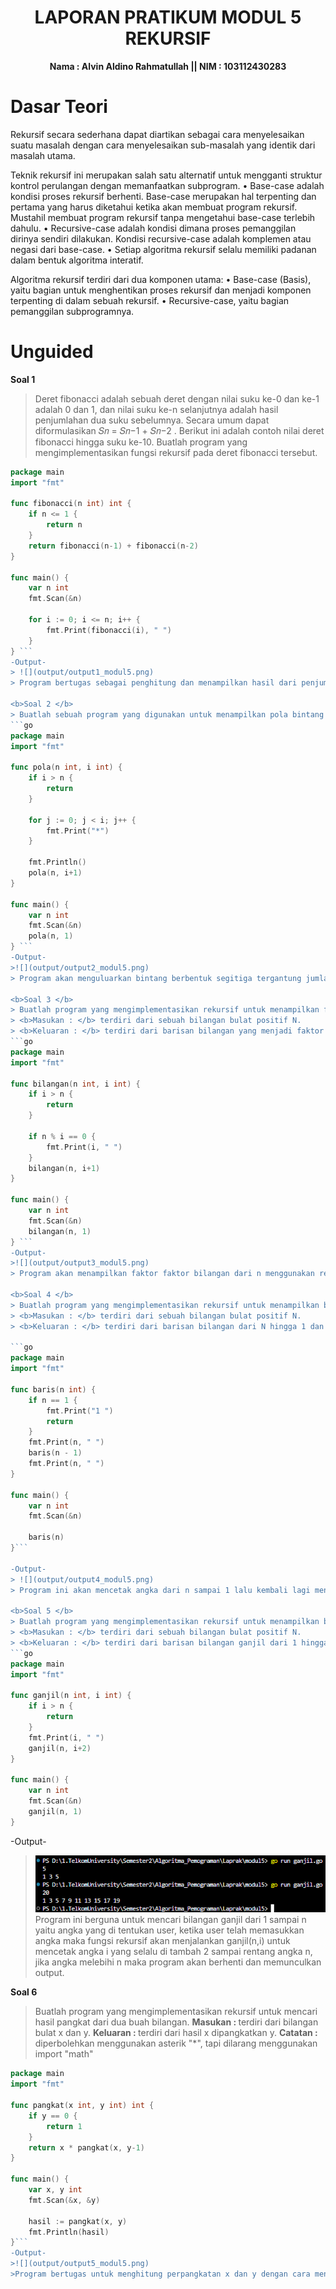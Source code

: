 <h1 align = center > <b>  LAPORAN PRATIKUM  MODUL  5<br>  
REKURSIF</b></h1><p align = center><b>Nama : Alvin Aldino Rahmatullah || NIM : 103112430283</b></p>
<h1>Dasar Teori</h1>
Rekursif secara sederhana dapat diartikan sebagai cara menyelesaikan suatu masalah dengan cara menyelesaikan sub-masalah yang identik dari masalah utama.

Teknik rekursif ini merupakan salah satu alternatif untuk mengganti struktur kontrol perulangan dengan memanfaatkan subprogram. 
• Base-case adalah kondisi proses rekursif berhenti. Base-case merupakan hal terpenting dan pertama yang harus diketahui ketika akan membuat program rekursif. Mustahil membuat program rekursif tanpa mengetahui base-case terlebih dahulu.
• Recursive-case adalah kondisi dimana proses pemanggilan dirinya sendiri dilakukan. Kondisi recursive-case adalah komplemen atau negasi dari base-case. 
• Setiap algoritma rekursif selalu memiliki padanan dalam bentuk algoritma interatif.

Algoritma rekursif terdiri dari dua komponen utama: 
• Base-case (Basis), yaitu bagian untuk menghentikan proses rekursif dan menjadi komponen terpenting di dalam sebuah rekursif. 
• Recursive-case, yaitu bagian pemanggilan subprogramnya.

<h1>Unguided </h1>

<b>Soal 1 </b>
> Deret fibonacci adalah sebuah deret dengan nilai suku ke-0 dan ke-1 adalah 0 dan 1, dan nilai suku ke-n selanjutnya adalah hasil penjumlahan dua suku sebelumnya. Secara umum dapat diformulasikan 𝑆𝑛 = 𝑆𝑛−1 + 𝑆𝑛−2 . Berikut ini adalah contoh nilai deret fibonacci hingga suku ke-10. Buatlah program yang mengimplementasikan fungsi rekursif pada deret fibonacci tersebut.
```go
package main
import "fmt"

func fibonacci(n int) int {
    if n <= 1 {
        return n
    }
    return fibonacci(n-1) + fibonacci(n-2)
}

func main() {
    var n int
    fmt.Scan(&n)
  
    for i := 0; i <= n; i++ {
        fmt.Print(fibonacci(i), " ")
    }
} ```
-Output-
> ![](output/output1_modul5.png)
> Program bertugas sebagai penghitung dan menampilkan hasil dari penjumlahan fibonacci yang akan terus di hitung sampai n (input user), hal ini berkerja karena terdapat fungsi fibonacci yang dapat memanggil dirinya sendiri (fibonacci(n-1) + fibonacci(n-2)) hingga mencapai base case (n == 0 atau n == 1). Jika (n == 0 atau n == 1), nilai n langsung dikembalikan karena suku pertama Fibonacci adalah 0 dan suku kedua adalah 1.

<b>Soal 2 </b>
> Buatlah sebuah program yang digunakan untuk menampilkan pola bintang berikut ini dengan menggunakan fungsi rekursif. N adalah masukan dari user.
```go
package main
import "fmt"

func pola(n int, i int) {
    if i > n {
        return
    }

    for j := 0; j < i; j++ {
        fmt.Print("*")
    }

    fmt.Println()
    pola(n, i+1)
}

func main() {
    var n int
    fmt.Scan(&n)
    pola(n, 1)
} ```
-Output-
>![](output/output2_modul5.png)
> Program akan menguluarkan bintang berbentuk segitiga tergantung jumlah angka yang di input user. Program hanya perlu meminta nilai dari n dan pola akan di bentuk dengan menggunakan fungsi rekursif yaitu di bagian pola(n,i), yang akan mencetak 'i' bintang pada setiap baris dan terus memanggil dirinya sendiri hingga mencapai 'n'

<b>Soal 3 </b>
> Buatlah program yang mengimplementasikan rekursif untuk menampilkan faktor bilangan dari suatu N, atau bilangan yang apa saja yang habis membagi N. 
> <b>Masukan : </b> terdiri dari sebuah bilangan bulat positif N. 
> <b>Keluaran : </b> terdiri dari barisan bilangan yang menjadi faktor dari N (terurut dari 1 hingga N ya).
```go
package main
import "fmt"

func bilangan(n int, i int) {
    if i > n {
        return
    }
    
    if n % i == 0 {
        fmt.Print(i, " ")
    }
    bilangan(n, i+1)
}

func main() {
    var n int
    fmt.Scan(&n)
    bilangan(n, 1)
} ```
-Output-
>![](output/output3_modul5.png)
> Program akan menampilkan faktor faktor bilangan dari n menggunakan rekursif, awalnya program akan meminta user untuk memasukkan sebuah angka, lalu fungsi rekursif yang berada pada bilangan(n,i). Jika i habis membagi n maka i akan di cetak sebagai faktor, proses akan terus berjalan sampai mencapai n.

<b>Soal 4 </b>
> Buatlah program yang mengimplementasikan rekursif untuk menampilkan barisan bilangan tertentu. 
> <b>Masukan : </b> terdiri dari sebuah bilangan bulat positif N. 
> <b>Keluaran : </b> terdiri dari barisan bilangan dari N hingga 1 dan kembali ke N.

```go
package main
import "fmt"

func baris(n int) {
    if n == 1 {
        fmt.Print("1 ")
        return
    }
    fmt.Print(n, " ")  
    baris(n - 1)
    fmt.Print(n, " ")
}

func main() {
    var n int
    fmt.Scan(&n)
    
    baris(n)
}```

-Output-
> ![](output/output4_modul5.png)
> Program ini akan mencetak angka dari n sampai 1 lalu kembali lagi menuju n. User hanya perlu mengisi angka yang ingin di masukkan, maka program akan memanggil fungsi baris sebagai pencetak angka sebelum memanggil dirinya sendiri dengan n-1, sehingga nantinya akan mencapai angka 1. Setelah berada di titik ini, fungsi akan kembali ke pemanggilan sebelumnya dan mencetak angka dalam urutan naik hingga kembali ke  n (input user) dan akhirnya akan menampilkan barisan angka dari n sampai n.

<b>Soal 5 </b>
> Buatlah program yang mengimplementasikan rekursif untuk menampilkan barisan bilangan ganjil. 
> <b>Masukan : </b> terdiri dari sebuah bilangan bulat positif N. 
> <b>Keluaran : </b> terdiri dari barisan bilangan ganjil dari 1 hingga N.
```go
package main
import "fmt"
  
func ganjil(n int, i int) {
    if i > n {
        return
    }
    fmt.Print(i, " ")
    ganjil(n, i+2)
}

func main() {
    var n int
    fmt.Scan(&n)
    ganjil(n, 1)
}
```
-Output-
>![](output/output5_modul5.png)
>Program ini berguna untuk mencari bilangan ganjil dari 1 sampai n yaitu angka yang di tentukan user, ketika user telah memasukkan angka maka fungsi rekursif akan menjalankan ganjil(n,i) untuk mencetak angka i yang selalu di tambah 2 sampai rentang angka n, jika angka melebihi n maka program akan berhenti dan memunculkan output.


<b>Soal 6 </b>
> Buatlah program yang mengimplementasikan rekursif untuk mencari hasil pangkat dari dua buah bilangan. 
> <b>Masukan : </b> terdiri dari bilangan bulat x dan y. 
> <b>Keluaran : </b> terdiri dari hasil x dipangkatkan y. 
> <b>Catatan : </b> diperbolehkan menggunakan asterik "*", tapi dilarang menggunakan import "math"
```go 
package main
import "fmt"

func pangkat(x int, y int) int {
    if y == 0 {
        return 1
    }
    return x * pangkat(x, y-1)
}

func main() {
    var x, y int
    fmt.Scan(&x, &y)
  
    hasil := pangkat(x, y)
    fmt.Println(hasil)
}```
-Output-
>![](output/output5_modul5.png)
>Program bertugas untuk menghitung perpangkatan x dan y dengan cara mengalikan x dengan dirinya sendiri sebanyak y kali, contoh x sebagai 5 dan y sebagai 3, maka 5 akan dikalikan sebanyak 3 kali. program ini menggunakan **rekursi**, di mana fungsi pangkat(x, y) memanggil dirinya sendiri dengan y-1 hingga mencapai base case, yaitu ketika y == 0.